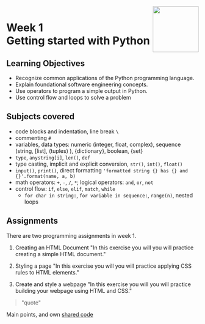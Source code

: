 <a href="../">
  <img src="/img/Programming_in_Python_logo.avif" width="120" align="right">
</a>

# Week 1 <br> Getting started with Python

## Learning Objectives
- Recognize common applications of the Python programming language.
- Explain foundational software engineering concepts.
- Use operators to program a simple output in Python.
- Use control flow and loops to solve a problem

## Subjects covered
- code blocks and indentation, line break `\`
- commenting `#`
- variables, data types: numeric (integer, float, complex), sequence (string, [list], (tuples) ), {dictionary}, boolean, {set}
- `type`, `anystring[i]`, `len()`, `def`
- type casting, implicit and explicit conversion, `str()`, `int()`, `float()`
- `input()`, `print()`, direct formatting `'formatted string {} has {} and {}'.format(name, a, b)`
- math operators: `+`, `-`, `/`, `*`; logical operators: `and`, `or`, `not`
- control flow: `if`, `else`, `elif`, `match`, `while`
  - `for char in string:`, `for variable in sequence:`, `range(n)`, nested loops

## Assignments

There are two programming assignments in week 1. 

1. Creating an HTML Document 
"In this exercise you will you will practice creating a simple HTML document."

2. Styling a page
"In this exercise you will you will practice applying CSS rules to HTML elements."

3. Create and style a webpage
"In this exercise you will you will practice building your webpage using HTML and CSS."

>"quote"

Main points, and own [shared code](./code.language) 
